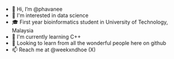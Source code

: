 - 👋 Hi, I’m @phavanee
- 👀 I'm interested in data science
- 🎓 First year bioinformatics student in University of Technology, Malaysia
- 🌱 I'm currently learning C++
- 💞️ Looking to learn from all the wonderful people here on github 
- 📫 Reach me at @weekxndhoe (X)

<!---
phavanee/phavanee is a ✨ special ✨ repository because its `README.md` (this file) appears on your GitHub profile.
You can click the Preview link to take a look at your changes.
--->
